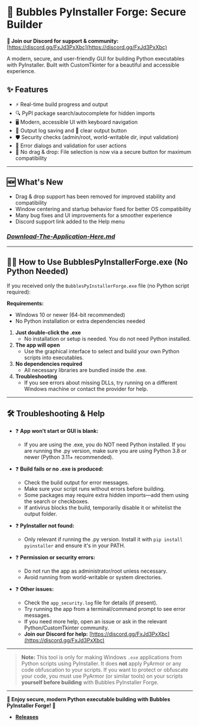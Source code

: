 # 🧊 Bubbles PyInstaller Forge: Secure Builder

**💬 Join our Discord for support & community:** [https://discord.gg/FxJd3PxXbc](https://discord.gg/FxJd3PxXbc)

A modern, secure, and user-friendly GUI for building Python executables with PyInstaller. Built with CustomTkinter for a beautiful and accessible experience.

## ✨ Features
- ⚡ Real-time build progress and output
- 🔍 PyPI package search/autocomplete for hidden imports
- 🖥️ Modern, accessible UI with keyboard navigation
- 💾 Output log saving and 🧹 clear output button
- 🛡️ Security checks (admin/root, world-writable dir, input validation)
- 🚨 Error dialogs and validation for user actions
- 🧊 No drag & drop: File selection is now via a secure button for maximum compatibility

---

## 🆕 What's New
- Drag & drop support has been removed for improved stability and compatibility
- Window centering and startup behavior fixed for better OS compatibility
- Many bug fixes and UI improvements for a smoother experience
- Discord support link added to the Help menu

### ***[Download-The-Application-Here.md](https://github.com/KernFerm/Bubbles-PyInstaller-Forge/blob/main/Download-The-Application-Here.md)***
---

## 🧑‍💻 How to Use BubblesPyInstallerForge.exe (No Python Needed)

If you received only the `BubblesPyInstallerForge.exe` file (no Python script required):

**Requirements:**
- Windows 10 or newer (64-bit recommended)
- No Python installation or extra dependencies needed

1. **Just double-click the .exe**
   - No installation or setup is needed. You do not need Python installed.
2. **The app will open**
   - Use the graphical interface to select and build your own Python scripts into executables.
3. **No dependencies required**
   - All necessary libraries are bundled inside the .exe.
4. **Troubleshooting**
   - If you see errors about missing DLLs, try running on a different Windows machine or contact the provider for help.

---

## 🛠️ Troubleshooting & Help

- ❓ **App won't start or GUI is blank:**
  - If you are using the .exe, you do NOT need Python installed. If you are running the .py version, make sure you are using Python 3.8 or newer (Python 3.11+ recommended).

- ❓ **Build fails or no .exe is produced:**
  - Check the build output for error messages.
  - Make sure your script runs without errors before building.
  - Some packages may require extra hidden imports—add them using the search or checkboxes.
  - If antivirus blocks the build, temporarily disable it or whitelist the output folder.

- ❓ **PyInstaller not found:**
  - Only relevant if running the .py version. Install it with `pip install pyinstaller` and ensure it's in your PATH.

- ❓ **Permission or security errors:**
  - Do not run the app as administrator/root unless necessary.
  - Avoid running from world-writable or system directories.

- ❓ **Other issues:**
  - Check the `app_security.log` file for details (if present).
  - Try running the app from a terminal/command prompt to see error messages.
  - If you need more help, open an issue or ask in the relevant Python/CustomTkinter community.
  - **Join our Discord for help:** [https://discord.gg/FxJd3PxXbc](https://discord.gg/FxJd3PxXbc)

---

> **Note:**
> This tool is only for making Windows `.exe` applications from Python scripts using PyInstaller. It does **not** apply PyArmor or any code obfuscation to your scripts. If you want to protect or obfuscate your code, you must use PyArmor (or similar tools) on your scripts **yourself before building** with Bubbles PyInstaller Forge.

---

**🎉 Enjoy secure, modern Python executable building with Bubbles PyInstaller Forge! 🧊**


- **[Releases](https://github.com/KernFerm/Bubbles-PyInstaller-Forge/releases/tag/application.zip)**
